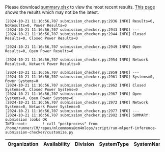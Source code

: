 Please download [summary.xlsx](summary.xlsx) to view the most recent results. [This page](https://docs.google.com/spreadsheets/d/e/2PACX-1vSCu8F7Hwck-AGJ5kWxi2G3xhO5MJoc_igybvsxjCt-2fEEYyf2BIcR0rTXW0eUzg/pubhtml) shows the results which may not be the latest. 
 ```
[2024-10-21 11:16:56,707 submission_checker.py:2936 INFO] Results=0, NoResults=0, Power Results=0
[2024-10-21 11:16:56,707 submission_checker.py:2943 INFO] ---
[2024-10-21 11:16:56,707 submission_checker.py:2944 INFO] Closed Results=0, Closed Power Results=0

[2024-10-21 11:16:56,707 submission_checker.py:2949 INFO] Open Results=0, Open Power Results=0

[2024-10-21 11:16:56,707 submission_checker.py:2954 INFO] Network Results=0, Network Power Results=0

[2024-10-21 11:16:56,707 submission_checker.py:2959 INFO] ---
[2024-10-21 11:16:56,707 submission_checker.py:2961 INFO] Systems=0, Power Systems=0
[2024-10-21 11:16:56,707 submission_checker.py:2962 INFO] Closed Systems=0, Closed Power Systems=0
[2024-10-21 11:16:56,707 submission_checker.py:2967 INFO] Open Systems=0, Open Power Systems=0
[2024-10-21 11:16:56,707 submission_checker.py:2972 INFO] Network Systems=0, Network Power Systems=0
[2024-10-21 11:16:56,707 submission_checker.py:2977 INFO] ---
[2024-10-21 11:16:56,707 submission_checker.py:2982 INFO] SUMMARY: submission looks OK
INFO:root:       ! call "postprocess" from /home/runner/CM/repos/mlcommons@cm4mlops/script/run-mlperf-inference-submission-checker/customize.py

```

| Organization   | Availability   | Division   | SystemType   | SystemName   | Platform   | Model   | MlperfModel   | Scenario   | Result   | Accuracy   | number_of_nodes   | host_processor_model_name   | host_processors_per_node   | host_processor_core_count   | accelerator_model_name   | accelerators_per_node   | Location   | framework   | operating_system   | notes   | compliance   | errors   | version   | inferred   | has_power   | Units   | weight_data_types   |
|----------------|----------------|------------|--------------|--------------|------------|---------|---------------|------------|----------|------------|-------------------|-----------------------------|----------------------------|-----------------------------|--------------------------|-------------------------|------------|-------------|--------------------|---------|--------------|----------|-----------|------------|-------------|---------|---------------------|
